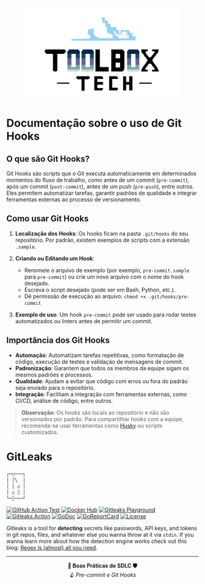 <p align="center">
  <img src="../../img/tbx.png" alt="Logo Toolbox" width="400"/>
</p>

# Documentação sobre o uso de Git Hooks

## O que são Git Hooks?

Git Hooks são scripts que o Git executa automaticamente em determinados momentos do fluxo de trabalho, como antes de um commit (`pre-commit`), após um commit (`post-commit`), antes de um push (`pre-push`), entre outros. Eles permitem automatizar tarefas, garantir padrões de qualidade e integrar ferramentas externas ao processo de versionamento.

## Como usar Git Hooks

1. **Localização dos Hooks**:
    Os hooks ficam na pasta `.git/hooks` do seu repositório. Por padrão, existem exemplos de scripts com a extensão `.sample`.

2. **Criando ou Editando um Hook**:
    - Renomeie o arquivo de exemplo (por exemplo, `pre-commit.sample` para `pre-commit`) ou crie um novo arquivo com o nome do hook desejado.
    - Escreva o script desejado (pode ser em Bash, Python, etc.).
    - Dê permissão de execução ao arquivo:
      `chmod +x .git/hooks/pre-commit`

3. **Exemplo de uso**:
    Um hook `pre-commit` pode ser usado para rodar testes automatizados ou linters antes de permitir um commit.

## Importância dos Git Hooks

- **Automação**: Automatizam tarefas repetitivas, como formatação de código, execução de testes e validação de mensagens de commit.
- **Padronização**: Garantem que todos os membros da equipe sigam os mesmos padrões e processos.
- **Qualidade**: Ajudam a evitar que código com erros ou fora do padrão seja enviado para o repositório.
- **Integração**: Facilitam a integração com ferramentas externas, como CI/CD, análise de código, entre outros.

> **Observação:** Os hooks são locais ao repositório e não são versionados por padrão. Para compartilhar hooks com a equipe, recomenda-se usar ferramentas como [Husky](https://typicode.github.io/husky/) ou scripts customizados.

# GitLeaks

```
┌─○───┐
│ │╲  │
│ │ ○ │
│ ○ ░ │
└─░───┘
```

[license]: ./LICENSE
[badge-license]: https://img.shields.io/github/license/gitleaks/gitleaks.svg
[go-docs-badge]: https://pkg.go.dev/badge/github.com/gitleaks/gitleaks/v8?status
[go-docs]: https://pkg.go.dev/github.com/zricethezav/gitleaks/v8
[badge-build]: https://github.com/gitleaks/gitleaks/actions/workflows/test.yml/badge.svg
[build]: https://github.com/gitleaks/gitleaks/actions/workflows/test.yml
[go-report-card-badge]: https://goreportcard.com/badge/github.com/gitleaks/gitleaks/v8
[go-report-card]: https://goreportcard.com/report/github.com/gitleaks/gitleaks/v8
[dockerhub]: https://hub.docker.com/r/zricethezav/gitleaks
[dockerhub-badge]: https://img.shields.io/docker/pulls/zricethezav/gitleaks.svg
[gitleaks-action]: https://github.com/gitleaks/gitleaks-action
[gitleaks-badge]: https://img.shields.io/badge/protected%20by-gitleaks-blue
[gitleaks-playground-badge]: https://img.shields.io/badge/gitleaks%20-playground-blue
[gitleaks-playground]: https://gitleaks.io/playground


[![GitHub Action Test][badge-build]][build]
[![Docker Hub][dockerhub-badge]][dockerhub]
[![Gitleaks Playground][gitleaks-playground-badge]][gitleaks-playground]
[![Gitleaks Action][gitleaks-badge]][gitleaks-action]
[![GoDoc][go-docs-badge]][go-docs]
[![GoReportCard][go-report-card-badge]][go-report-card]
[![License][badge-license]][license]


Gitleaks is a tool for **detecting** secrets like passwords, API keys, and tokens in git repos, files, and whatever else you wanna throw at it via `stdin`. If you wanna learn more about how the detection engine works check out this blog: [Regex is (almost) all you need](https://lookingatcomputer.substack.com/p/regex-is-almost-all-you-need).

---

<p align="center">
  <strong>🚀 Boas Práticas de SDLC 🛡️</strong><br>
    <em>🪝 Pre-commit e Git Hooks</em>
</p>
